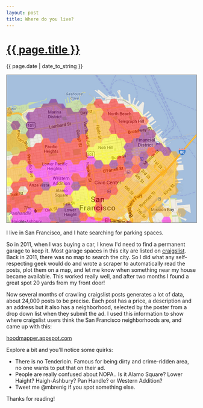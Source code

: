 ```yaml
---
layout: post
title: Where do you live?
---
```

<h1><a href="{{page.url}}">{{ page.title }}</a></h1>
{{ page.date | date_to_string }}


<a href="http://hoodmapper.appspot.com"><img style="border:1px solid grey;" src="/images/hoodmapper.png" /></a>

I live in San Francisco, and I hate searching for parking spaces. 

So in 2011, when I was buying a car, I knew I'd need to find a permanent garage
to keep it. Most garage spaces in this city are listed on
[craigslist](http://sfbay.craigslist.org/sfc/prk/). Back in 2011, there was no map to search the city. So I did what any self-respecting geek would
do and wrote a scraper to automatically read the posts, plot them on a map, and
let me know when something near my house became available. This worked really
well, and after two months I found a great spot 20 yards from my front door!

Now several months of crawling craigslist posts generates a lot of data, about 24,000
posts to be precise. Each post has a price, a description and an address but it
also has a neighborhood, selected by the poster from a drop down list when they
submit the ad. I used this information to show where craigslist users think the San Francisco neighborhoods are, and came up with this:

[hoodmapper.appspot.com](http://hoodmapper.appspot.com)

Explore a bit and you'll notice some quirks:

 * There is no Tenderloin. Famous for being dirty and crime-ridden area, no one wants
   to put that on their ad.
 * People are really confused about NOPA.. Is it Alamo Square? Lower Haight?
   Haigh-Ashbury? Pan Handle? or Western Addition?
 * Tweet me @mbrenig if you spot something else.

Thanks for reading!
